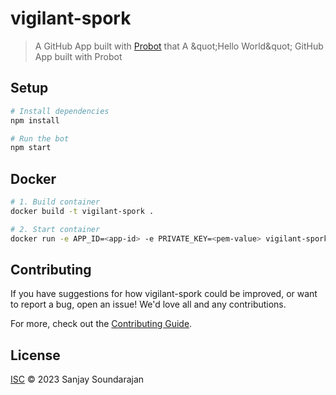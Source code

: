 # vigilant-spork

> A GitHub App built with [Probot](https://github.com/probot/probot) that A \&quot;Hello World\&quot; GitHub App built with Probot

## Setup

```sh
# Install dependencies
npm install

# Run the bot
npm start
```

## Docker

```sh
# 1. Build container
docker build -t vigilant-spork .

# 2. Start container
docker run -e APP_ID=<app-id> -e PRIVATE_KEY=<pem-value> vigilant-spork
```

## Contributing

If you have suggestions for how vigilant-spork could be improved, or want to report a bug, open an issue! We'd love all and any contributions.

For more, check out the [Contributing Guide](CONTRIBUTING.md).

## License

[ISC](LICENSE) © 2023 Sanjay Soundarajan
